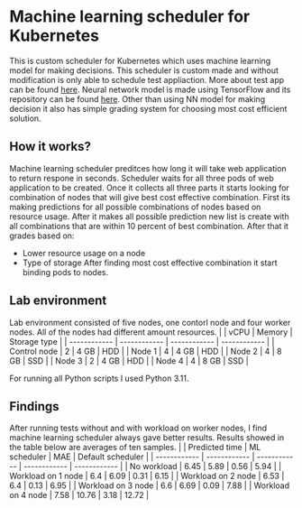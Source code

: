 # Machine learning scheduler for Kubernetes
This is custom scheduler for Kubernetes which uses machine learning model for making decisions. This scheduler is custom made and without modification is only able to schedule test appliaction. More about test app can be found [here](https://github.com/jura43/final-thesis-test-app "here"). Neural network model is made using TensorFlow and its repository can be found [here](https://github.com/jura43/ml-scheduler-model "here"). Other than using NN model for making decision it also has simple grading system for choosing most cost efficient solution.

## How it works?
Machine learning scheduler preditces how long it will take web application to return respone in seconds. Scheduler waits for all three pods of web application to be created. Once it collects all three parts it starts looking for combination of nodes that will give best cost effective combination. First its making predictions for all possible combinations of nodes based on resource usage. After it makes all possible prediction new list is create with all combinations that are within 10 percent of best combination. After that it grades based on:
- Lower resource usage on a node
- Type of storage
After finding most cost effective combination it start binding pods to nodes.

## Lab environment
Lab environment consisted of five nodes, one contorl node and four worker nodes. All of the nodes had different amount resources.
|   | vCPU  | Memory  | Storage type  |
| ------------ | ------------ | ------------ | ------------ |
| Control node  | 2  |  4 GB  | HDD  |
| Node 1  | 4  | 4 GB  | HDD  |
| Node 2  | 4  | 8 GB  | SSD  |
| Node 3  | 2  | 4 GB  | HDD  |
| Node 4 | 4  | 8 GB  | SSD  |

For running all Python scripts I used Python 3.11.

## Findings
After running tests without and with workload on worker nodes, I find machine learning scheduler always gave better results. Results showed in the table below are averages of ten samples.
|   | Predicted time | ML scheduler  | MAE  | Default scheduler  |
| ------------ | ------------ | ------------ | ------------ | ------------ |
| No workload  | 6.45 | 5.89 | 0.56 | 5.94 |
| Workload on 1 node  | 6.4 | 6.09 | 0.31 | 6.15 |
| Workload on 2 node  | 6.53 | 6.4 | 0.13 | 6.95 |
| Workload on 3 node  | 6.6 | 6.69 | 0.09 | 7.88 |
| Workload on 4 node | 7.58 | 10.76 | 3.18 | 12.72 |

